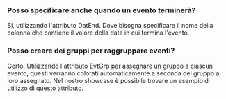 ### **Posso specificare anche quando un evento terminerà?**

Si, utilizzando l'attributo DatEnd. Dove bisogna specificare il nome della colonna che contiene il valore della data in cui termina l'evento.

### **Posso creare dei gruppi per raggruppare eventi?**

Certo, Utilizzando l'attributo EvtGrp per assegnare un gruppo a ciascun evento, questi verranno colorati automaticamente a seconda del gruppo a loro assegnato. Nel nostro showcase è possibile trovare un esempio di utilizzo di questo attributo.


